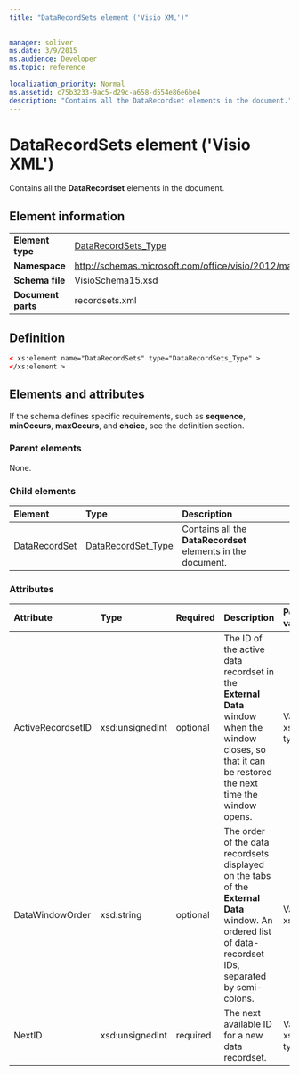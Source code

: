 ```yaml
---
title: "DataRecordSets element ('Visio XML')"
 
 
manager: soliver
ms.date: 3/9/2015
ms.audience: Developer
ms.topic: reference
 
localization_priority: Normal
ms.assetid: c75b3233-9ac5-d29c-a658-d554e86e6be4
description: "Contains all the DataRecordset elements in the document."
---
```


# DataRecordSets element ('Visio XML')

Contains all the **DataRecordset** elements in the document. 
  
## Element information

|||
|:-----|:-----|
|**Element type** <br/> |[DataRecordSets_Type](datarecordsets_type-complextypevisio-xml.md) <br/> |
|**Namespace** <br/> |http://schemas.microsoft.com/office/visio/2012/main  <br/> |
|**Schema file** <br/> |VisioSchema15.xsd  <br/> |
|**Document parts** <br/> |recordsets.xml  <br/> |
   
## Definition

```XML
< xs:element name="DataRecordSets" type="DataRecordSets_Type" >
</xs:element >
```

## Elements and attributes

If the schema defines specific requirements, such as **sequence**, **minOccurs**, **maxOccurs**, and **choice**, see the definition section. 
  
### Parent elements

None.
  
### Child elements

|**Element**|**Type**|**Description**|
|:-----|:-----|:-----|
|[DataRecordSet](datarecordset-element-datarecordsets_type-complextypevisio-xml.md) <br/> |[DataRecordSet_Type](datarecordset_type-complextypevisio-xml.md) <br/> |Contains all the **DataRecordset** elements in the document.  <br/> |
   
### Attributes

|**Attribute**|**Type**|**Required**|**Description**|**Possible values**|
|:-----|:-----|:-----|:-----|:-----|
|ActiveRecordsetID  <br/> |xsd:unsignedInt  <br/> |optional  <br/> |The ID of the active data recordset in the **External Data** window when the window closes, so that it can be restored the next time the window opens.  <br/> |Values of the xsd:unsignedInt type.  <br/> |
|DataWindowOrder  <br/> |xsd:string  <br/> |optional  <br/> |The order of the data recordsets displayed on the tabs of the **External Data** window. An ordered list of data-recordset IDs, separated by semi-colons.  <br/> |Values of the xsd:string type.  <br/> |
|NextID  <br/> |xsd:unsignedInt  <br/> |required  <br/> |The next available ID for a new data recordset.  <br/> |Values of the xsd:unsignedInt type.  <br/> |
   

